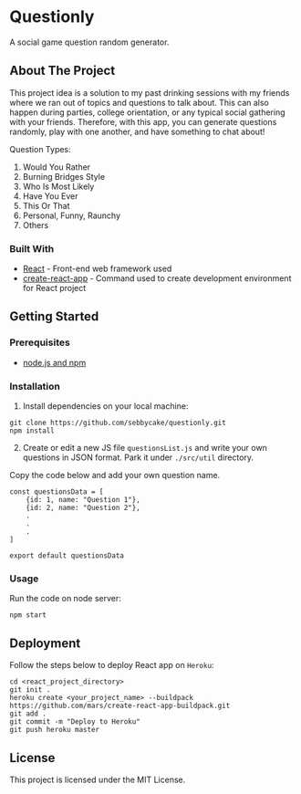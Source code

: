 # Questionly

A social game question random generator.


## About The Project

This project idea is a solution to my past drinking sessions with my friends where we ran out of topics and questions to talk about. This can also happen during parties, college orientation, or any typical social gathering with your friends. Therefore, with this app, you can generate questions randomly, play with one another, and have something to chat about!

Question Types:
1. Would You Rather
2. Burning Bridges Style
3. Who Is Most Likely
4. Have You Ever
5. This Or That
6. Personal, Funny, Raunchy
7. Others 

### Built With

* [React](https://reactjs.org/) - Front-end web framework used
* [create-react-app](https://reactjs.org/docs/create-a-new-react-app.html#create-react-app) - Command used to create development environment for React project



## Getting Started

### Prerequisites

* [node.js and npm](https://nodejs.org/en/)



### Installation

1. Install dependencies on your local machine:

```
git clone https://github.com/sebbycake/questionly.git
npm install
```

2. Create or edit a new JS file `questionsList.js`  and write your own questions in JSON format. Park it under `./src/util` directory.

Copy the code below and add your own question name.

```
const questionsData = [
    {id: 1, name: "Question 1"},
    {id: 2, name: "Question 2"},
    .
    .
    .
]

export default questionsData
```



### Usage

Run the code on node server:
```
npm start
```

## Deployment

Follow the steps below to deploy React app on `Heroku`:

```
cd <react_project_directory>
git init .
heroku create <your_project_name> --buildpack https://github.com/mars/create-react-app-buildpack.git
git add .
git commit -m "Deploy to Heroku"
git push heroku master
```


## License

This project is licensed under the MIT License.